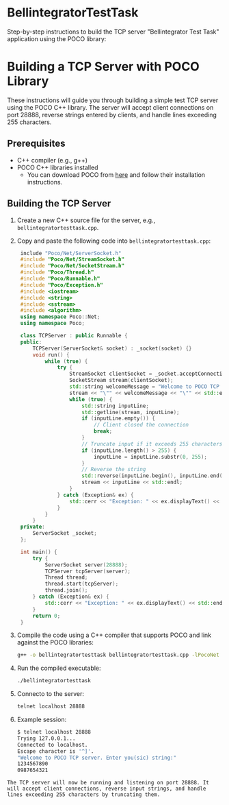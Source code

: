 # BellintegratorTestTask

Step-by-step instructions to build the TCP server "Bellintegrator Test Task" application using the POCO library:

# Building a TCP Server with POCO Library

These instructions will guide you through building a simple test TCP server using the POCO C++ library. The server will accept client connections on port 28888, reverse strings entered by clients, and handle lines exceeding 255 characters.

## Prerequisites

- C++ compiler (e.g., g++)
- POCO C++ libraries installed
  - You can download POCO from [here](https://pocoproject.org/download.html) and follow their installation instructions.

## Building the TCP Server

1. Create a new C++ source file for the server, e.g., `bellintegratortesttask.cpp`.

2. Copy and paste the following code into `bellintegratortesttask.cpp`:

   ```cpp
    include "Poco/Net/ServerSocket.h"
    #include "Poco/Net/StreamSocket.h"
    #include "Poco/Net/SocketStream.h"
    #include "Poco/Thread.h"
    #include "Poco/Runnable.h"
    #include "Poco/Exception.h"
    #include <iostream>
    #include <string>
    #include <sstream>
    #include <algorithm>
    using namespace Poco::Net;
    using namespace Poco;

    class TCPServer : public Runnable {
    public:
        TCPServer(ServerSocket& socket) : _socket(socket) {}
        void run() {
            while (true) {
                try {
                    StreamSocket clientSocket = _socket.acceptConnection();
                    SocketStream stream(clientSocket);
                    std::string welcomeMessage = "Welcome to POCO TCP server. Enter you(SIC) string:";
                    stream << "\"" << welcomeMessage << "\"" << std::endl;
                    while (true) {
                        std::string inputLine;
                        std::getline(stream, inputLine);
                        if (inputLine.empty()) {
                            // Client closed the connection
                            break;
                        }
                        // Truncate input if it exceeds 255 characters
                        if (inputLine.length() > 255) {
                            inputLine = inputLine.substr(0, 255);
                        }
                        // Reverse the string
                        std::reverse(inputLine.begin(), inputLine.end());
                        stream << inputLine << std::endl;
                    }
                } catch (Exception& ex) {
                    std::cerr << "Exception: " << ex.displayText() << std::endl;
                }
            }
        }
    private:
        ServerSocket _socket;
    };

    int main() {
        try {
            ServerSocket server(28888);
            TCPServer tcpServer(server);
            Thread thread;
            thread.start(tcpServer);
            thread.join();
        } catch (Exception& ex) {
            std::cerr << "Exception: " << ex.displayText() << std::endl;
        }
        return 0;
    }

   ```

3. Compile the code using a C++ compiler that supports POCO and link against the POCO libraries:

   ```bash
   g++ -o bellintegratortesttask bellintegratortesttask.cpp -lPocoNet -lPocoUtil -lPocoFoundation
   ```

4. Run the compiled executable:

   ```bash
   ./bellintegratortesttask
   ```

5. Connecto to the server:

    ```bash
    telnet localhost 28888
    ```

6. Example session:

    ```bash
    $ telnet localhost 28888
    Trying 127.0.0.1...
    Connected to localhost.
    Escape character is '^]'.
    "Welcome to POCO TCP server. Enter you(sic) string:"
    1234567890
    0987654321
```
The TCP server will now be running and listening on port 28888. It will accept client connections, reverse input strings, and handle lines exceeding 255 characters by truncating them.
```
